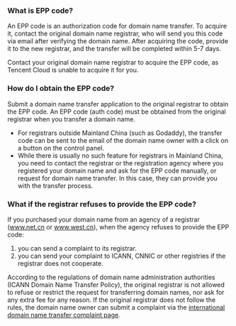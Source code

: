 ### What is EPP code?
An EPP code is an authorization code for domain name transfer. To acquire it, contact the original domain name registrar, who will send you this code via email after verifying the domain name. After acquiring the code, provide it to the new registrar, and the transfer will be completed within 5-7 days.  

Contact your original domain name registrar to acquire the EPP code, as Tencent Cloud is unable to acquire it for you.

### How do I obtain the EPP code?  
Submit a domain name transfer application to the original registrar to obtain the EPP code.
An EPP code (auth code) must be obtained from the original registrar when you transfer a domain name.
- For registrars outside Mainland China (such as Godaddy), the transfer code can be sent to the email of the domain name owner with a click on a button on the control panel.
- While there is usually no such feature for registrars in Mainland China, you need to contact the registrar or the registration agency where you registered your domain name and ask for the EPP code manually, or request for domain name transfer. In this case, they can provide you with the transfer process.

### What if the registrar refuses to provide the EPP code?
If you purchased your domain name from an agency of a registrar (www.net.cn or www.west.cn), when the agency refuses to provide the EPP code:  
1. you can send a complaint to its registrar.  
2. you can send your complaint to ICANN, CNNIC or other registries if the registrar does not cooperate.

According to the regulations of domain name administration authorities (ICANN Domain Name Transfer Policy), the original registrar is not allowed to refuse or restrict the request for transferring domain names, nor ask for any extra fee for any reason. If the original registrar does not follow the rules, the domain name owner can submit a complaint via the [international domain name transfer complaint page](http://www.icann.org/en/resources/compliance/complaints/transfer/form).

